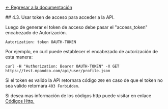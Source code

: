 [<- Regresar a la documentación]({{site.baseurl}}/)

<div id="step42"></div>
## 4.3. Usar token de acceso para acceder a la API.

Luego de generar el token de acceso debe pasar el "access_token" encabezado de Autorización.

`Autorization: token OAUTH-TOKEN`

Por ejemplo, en curl puede establecer el encabezado de autorización de esta manera:

    curl -H "Authorization: Bearer OAUTH-TOKEN" -X GET https://test.mpandco.com/api/user/profile.json

Si el token es valido la API retornara código `200` en caso de que el token no sea valido retornara `403 Forbidden`.

Si desea mas información de los códigos http puede visitar en enlace [Códigos Http.](https://es.wikipedia.org/wiki/Anexo:C%C3%B3digos_de_estado_HTTP)
